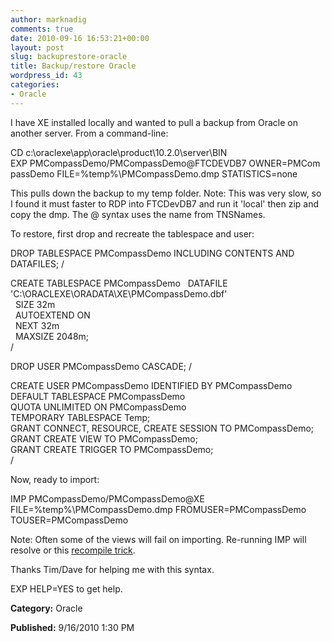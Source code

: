 ```yaml
---
author: marknadig
comments: true
date: 2010-09-16 16:53:21+00:00
layout: post
slug: backuprestore-oracle
title: Backup/restore Oracle
wordpress_id: 43
categories:
- Oracle
---
```


I have XE installed locally and wanted to pull a backup from Oracle on another server. From a command-line:

CD c:\oraclexe\app\oracle\product\10.2.0\server\BIN
EXP PMCompassDemo/PMCompassDemo@FTCDEVDB7 OWNER=PMCompassDemo FILE=%temp%\PMCompassDemo.dmp STATISTICS=none

This pulls down the backup to my temp folder. Note: This was very slow, so I found it must faster to RDP into FTCDevDB7 and run it 'local' then zip and copy the dmp. The @ syntax uses the name from TNSNames.

To restore, first drop and recreate the tablespace and user:

DROP TABLESPACE PMCompassDemo INCLUDING CONTENTS AND DATAFILES;
/ 

CREATE TABLESPACE PMCompassDemo
  DATAFILE 'C:\ORACLEXE\ORADATA\XE\PMCompassDemo.dbf'   
  SIZE 32m   
  AUTOEXTEND ON   
  NEXT 32m   
  MAXSIZE 2048m;  
/

DROP USER PMCompassDemo CASCADE;
/

CREATE USER PMCompassDemo IDENTIFIED BY PMCompassDemo
DEFAULT TABLESPACE PMCompassDemo   
QUOTA UNLIMITED ON PMCompassDemo  
TEMPORARY TABLESPACE Temp;  
GRANT CONNECT, RESOURCE, CREATE SESSION TO PMCompassDemo;  
GRANT CREATE VIEW TO PMCompassDemo;  
GRANT CREATE TRIGGER TO PMCompassDemo;  
/ 

Now, ready to import:

IMP PMCompassDemo/PMCompassDemo@XE FILE=%temp%\PMCompassDemo.dmp FROMUSER=PMCompassDemo TOUSER=PMCompassDemo

Note: Often some of the views will fail on importing. Re-running IMP will resolve or this [recompile trick](/personal/marknadig/Blog/Lists/Posts/ViewPost.aspx?ID=160).

Thanks Tim/Dave for helping me with this syntax.

EXP HELP=YES to get help.

**Category:** Oracle

**Published:** 9/16/2010 1:30 PM

